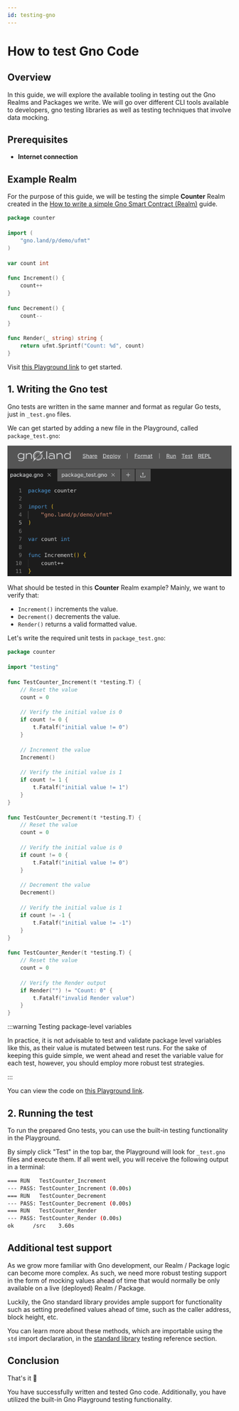 ```yaml
---
id: testing-gno
---
```


# How to test Gno Code

## Overview

In this guide, we will explore the available tooling in testing out the Gno
Realms and Packages we write. We will go over different CLI tools available to
developers, gno testing libraries as well as testing techniques that involve 
data mocking.

## Prerequisites

- **Internet connection**

## Example Realm

For the purpose of this guide, we will be testing the simple **Counter** Realm created in
the [How to write a simple Gno Smart Contract (Realm)](simple-contract.md) guide.

[embedmd]:# (../assets/how-to-guides/testing-gno/counter-1.gno go)
```go
package counter

import (
	"gno.land/p/demo/ufmt"
)

var count int

func Increment() {
	count++
}

func Decrement() {
	count--
}

func Render(_ string) string {
	return ufmt.Sprintf("Count: %d", count)
}
```

Visit [this Playground link](https://play.gno.land/p/XbkFKAIpLO8) to get started.

## 1. Writing the Gno test

Gno tests are written in the same manner and format as regular Go tests, just in
`_test.gno` files.

We can get started by adding a new file in the Playground, called `package_test.gno`:

![Test](../assets/how-to-guides/testing-gno/package_test.png)


What should be tested in this **Counter** Realm example?
Mainly, we want to verify that:

- `Increment()` increments the value.
- `Decrement()` decrements the value.
- `Render()` returns a valid formatted value.

Let's write the required unit tests in `package_test.gno`:

[embedmd]:# (../assets/how-to-guides/testing-gno/counter-2.gno go)
```go
package counter

import "testing"

func TestCounter_Increment(t *testing.T) {
	// Reset the value
	count = 0

	// Verify the initial value is 0
	if count != 0 {
		t.Fatalf("initial value != 0")
	}

	// Increment the value
	Increment()

	// Verify the initial value is 1
	if count != 1 {
		t.Fatalf("initial value != 1")
	}
}

func TestCounter_Decrement(t *testing.T) {
	// Reset the value
	count = 0

	// Verify the initial value is 0
	if count != 0 {
		t.Fatalf("initial value != 0")
	}

	// Decrement the value
	Decrement()

	// Verify the initial value is 1
	if count != -1 {
		t.Fatalf("initial value != -1")
	}
}

func TestCounter_Render(t *testing.T) {
	// Reset the value
	count = 0

	// Verify the Render output
	if Render("") != "Count: 0" {
		t.Fatalf("invalid Render value")
	}
}
```

:::warning Testing package-level variables

In practice, it is not advisable to test and validate package level variables 
like this, as their value is mutated between test runs. For the sake of keeping 
this guide simple, we went ahead and reset the variable value for each test,
however, you should employ more robust test strategies.

:::

You can view the code on [this Playground link](https://play.gno.land/p/A74fKPLQgQi).

## 2. Running the test

To run the prepared Gno tests, you can use the built-in testing functionality in
the Playground. 

By simply click "Test" in the top bar, the Playground will look for `_test.gno`
files and execute them. If all went well, you will receive the following output
in a terminal:

```bash
=== RUN   TestCounter_Increment
--- PASS: TestCounter_Increment (0.00s)
=== RUN   TestCounter_Decrement
--- PASS: TestCounter_Decrement (0.00s)
=== RUN   TestCounter_Render
--- PASS: TestCounter_Render (0.00s)
ok      /src    3.60s
```

## Additional test support

As we grow more familiar with Gno development, our Realm / Package logic can
become more complex. As such, we need more robust testing support in the form of
mocking values ahead of time that would normally be only available on a
live (deployed) Realm / Package.

Luckily, the Gno standard library provides ample support for functionality such
as setting predefined values ahead of time, such as the caller address, block 
height, etc. 

You can learn more about these methods, which are importable using the `std`
import declaration, in the [standard library](../reference/standard-library/std/testing.md) 
testing reference section.

## Conclusion

That's it 🎉

You have successfully written and tested Gno code. Additionally, you have 
utilized the built-in Gno Playground testing functionality.
